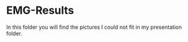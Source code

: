 # EMG-Results

In this folder you will find the pictures I could not fit in my presentation folder. 
